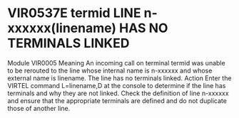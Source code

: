 # VIR0537E termid LINE n-xxxxxx(linename) HAS NO TERMINALS LINKED
Module
    VIR0005
Meaning
    An incoming call on terminal termid was unable to be rerouted to the line whose internal name is n-xxxxxx and whose external name is linename. The line has no terminals linked.
Action
    Enter the VIRTEL command L=linename,D at the console to determine if the line has terminals and why they are   not linked. Check the definition of line n-xxxxxx and ensure that the appropriate terminals are defined and do not duplicate those of another line.
